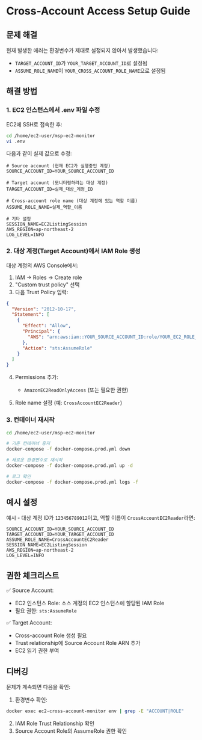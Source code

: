 # Cross-Account Access Setup Guide

## 문제 해결

현재 발생한 에러는 환경변수가 제대로 설정되지 않아서 발생했습니다:
- `TARGET_ACCOUNT_ID`가 `YOUR_TARGET_ACCOUNT_ID`로 설정됨
- `ASSUME_ROLE_NAME`이 `YOUR_CROSS_ACCOUNT_ROLE_NAME`으로 설정됨

## 해결 방법

### 1. EC2 인스턴스에서 .env 파일 수정

EC2에 SSH로 접속한 후:

```bash
cd /home/ec2-user/msp-ec2-monitor
vi .env
```

다음과 같이 실제 값으로 수정:
```env
# Source account (현재 EC2가 실행중인 계정)
SOURCE_ACCOUNT_ID=YOUR_SOURCE_ACCOUNT_ID

# Target account (모니터링하려는 대상 계정)
TARGET_ACCOUNT_ID=실제_대상_계정_ID

# Cross-account role name (대상 계정에 있는 역할 이름)
ASSUME_ROLE_NAME=실제_역할_이름

# 기타 설정
SESSION_NAME=EC2ListingSession
AWS_REGION=ap-northeast-2
LOG_LEVEL=INFO
```

### 2. 대상 계정(Target Account)에서 IAM Role 생성

대상 계정의 AWS Console에서:

1. IAM → Roles → Create role
2. "Custom trust policy" 선택
3. 다음 Trust Policy 입력:

```json
{
  "Version": "2012-10-17",
  "Statement": [
    {
      "Effect": "Allow",
      "Principal": {
        "AWS": "arn:aws:iam::YOUR_SOURCE_ACCOUNT_ID:role/YOUR_EC2_ROLE_NAME"
      },
      "Action": "sts:AssumeRole"
    }
  ]
}
```

4. Permissions 추가:
   - `AmazonEC2ReadOnlyAccess` (또는 필요한 권한)

5. Role name 설정 (예: `CrossAccountEC2Reader`)

### 3. 컨테이너 재시작

```bash
cd /home/ec2-user/msp-ec2-monitor

# 기존 컨테이너 중지
docker-compose -f docker-compose.prod.yml down

# 새로운 환경변수로 재시작
docker-compose -f docker-compose.prod.yml up -d

# 로그 확인
docker-compose -f docker-compose.prod.yml logs -f
```

## 예시 설정

예시 - 대상 계정 ID가 `123456789012`이고, 역할 이름이 `CrossAccountEC2Reader`라면:

```env
SOURCE_ACCOUNT_ID=YOUR_SOURCE_ACCOUNT_ID
TARGET_ACCOUNT_ID=YOUR_TARGET_ACCOUNT_ID
ASSUME_ROLE_NAME=CrossAccountEC2Reader
SESSION_NAME=EC2ListingSession
AWS_REGION=ap-northeast-2
LOG_LEVEL=INFO
```

## 권한 체크리스트

✅ Source Account:
- EC2 인스턴스 Role: 소스 계정의 EC2 인스턴스에 할당된 IAM Role
- 필요 권한: `sts:AssumeRole`

✅ Target Account:
- Cross-account Role 생성 필요
- Trust relationship에 Source Account Role ARN 추가
- EC2 읽기 권한 부여

## 디버깅

문제가 계속되면 다음을 확인:

1. 환경변수 확인:
```bash
docker exec ec2-cross-account-monitor env | grep -E "ACCOUNT|ROLE"
```

2. IAM Role Trust Relationship 확인
3. Source Account Role의 AssumeRole 권한 확인